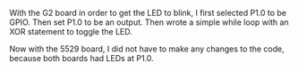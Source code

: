 With the G2 board in order to get the LED to blink, I first selected P1.0 to be GPIO. Then set P1.0 to be an output. Then wrote a simple while loop with an XOR statement to toggle the LED.

Now with the 5529 board, I did not have to make any changes to the code, because both boards had LEDs at P1.0.
